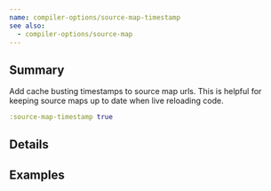 ```yaml
---
name: compiler-options/source-map-timestamp
see also:
  - compiler-options/source-map
---
```


## Summary

Add cache busting timestamps to source map urls. This is helpful for keeping source maps up to date when live reloading code.

```clj
:source-map-timestamp true
```

## Details

## Examples
